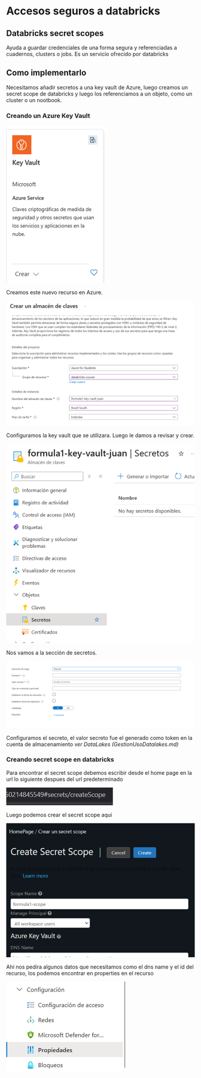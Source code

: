 # Accesos seguros a databricks

## Databricks secret scopes

Ayuda a guardar credenciales de una forma segura y referenciadas a cuadernos, clusters o jobs. Es un servicio ofrecido por databricks

## Como implementarlo

Necesitamos añadir secretos a una key vault de Azure, luego creamos un secret scope de databricks y luego los referenciamos a un objeto, como un cluster o un nootbook.

### Creando un Azure Key Vault

![alt text](keyvault.png)

Creamos este nuevo recurso en Azure.

![alt text](conf.png)

Configuramos la key vault que se utilizara. Luego le damos a revisar y crear.

![alt text](secretos.png)

Nos vamos a la sección de secretos.

![alt text](confsecre.png)

Configuramos el secreto, el valor secreto fue el generado como token en la cuenta de almacenamiento *ver DataLakes (GestionUsoDatalakes.md)*

### Creando secret scope en databricks

Para encontrar el secret scope debemos escribir desde el home page en la url lo siguiente despues del url predeterminado

![alt text](url.png)

Luego podemos crear el secret scope aqui 

![alt text](secret.png)

Ahí nos pedira algunos datos que necesitamos como el dns name y el id del recurso, los podemos encontrar en properties en el recurso 

![alt text](propie.png)





